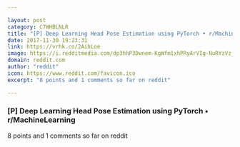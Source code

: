 ```yaml
---

layout: post
category: C7WHBLNLR
title: "[P] Deep Learning Head Pose Estimation using PyTorch • r/MachineLearning"
date: 2017-11-30 19:23:31
link: https://vrhk.co/2AihLoe
image: https://i.redditmedia.com/dp3hhP3Dwnem-KgWfm1xhPRyArVIg-NuRYzVz_9FP5c.jpg?w=320&s=8a5a88b4ad0927ee41abeca241a4068b
domain: reddit.com
author: "reddit"
icon: https://www.reddit.com/favicon.ico
excerpt: "8 points and 1 comments so far on reddit"

---
```


### [P] Deep Learning Head Pose Estimation using PyTorch • r/MachineLearning

8 points and 1 comments so far on reddit